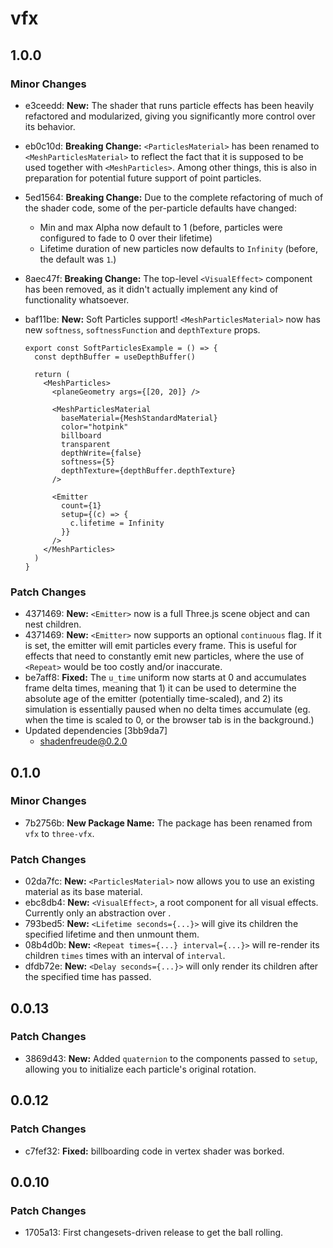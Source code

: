 # vfx

## 1.0.0

### Minor Changes

- e3ceedd: **New:** The shader that runs particle effects has been heavily refactored and modularized, giving you significantly more control over its behavior.
- eb0c10d: **Breaking Change:** `<ParticlesMaterial>` has been renamed to `<MeshParticlesMaterial>` to reflect the fact that it is supposed to be used together with `<MeshParticles>`. Among other things, this is also in preparation for potential future support of point particles.
- 5ed1564: **Breaking Change:** Due to the complete refactoring of much of the shader code, some of the per-particle defaults have changed:

  - Min and max Alpha now default to 1 (before, particles were configured to fade to 0 over their lifetime)
  - Lifetime duration of new particles now defaults to `Infinity` (before, the default was `1`.)

- 8aec47f: **Breaking Change:** The top-level `<VisualEffect>` component has been removed, as it didn't actually implement any kind of functionality whatsoever.
- baf11be: **New:** Soft Particles support! `<MeshParticlesMaterial>` now has new `softness`, `softnessFunction` and `depthTexture` props.

  ```tsx
  export const SoftParticlesExample = () => {
    const depthBuffer = useDepthBuffer()

    return (
      <MeshParticles>
        <planeGeometry args={[20, 20]} />

        <MeshParticlesMaterial
          baseMaterial={MeshStandardMaterial}
          color="hotpink"
          billboard
          transparent
          depthWrite={false}
          softness={5}
          depthTexture={depthBuffer.depthTexture}
        />

        <Emitter
          count={1}
          setup={(c) => {
            c.lifetime = Infinity
          }}
        />
      </MeshParticles>
    )
  }
  ```

### Patch Changes

- 4371469: **New:** `<Emitter>` now is a full Three.js scene object and can nest children.
- 4371469: **New:** `<Emitter>` now supports an optional `continuous` flag. If it is set, the emitter will emit particles every frame. This is useful for effects that need to constantly emit new particles, where the use of `<Repeat>` would be too costly and/or inaccurate.
- be7aff8: **Fixed:** The `u_time` uniform now starts at 0 and accumulates frame delta times, meaning that 1) it can be used to determine the absolute age of the emitter (potentially time-scaled), and 2) its simulation is essentially paused when no delta times accumulate (eg. when the time is scaled to 0, or the browser tab is in the background.)
- Updated dependencies [3bb9da7]
  - shadenfreude@0.2.0

## 0.1.0

### Minor Changes

- 7b2756b: **New Package Name:** The package has been renamed from `vfx` to `three-vfx`.

### Patch Changes

- 02da7fc: **New:** `<ParticlesMaterial>` now allows you to use an existing material as its base material.
- ebc8db4: **New:** `<VisualEffect>`, a root component for all visual effects. Currently only an abstraction over <group>.
- 793bed5: **New:** `<Lifetime seconds={...}>` will give its children the specified lifetime and then unmount them.
- 08b4d0b: **New:** `<Repeat times={...} interval={...}>` will re-render its children `times` times with an interval of `interval`.
- dfdb72e: **New:** `<Delay seconds={...}>` will only render its children after the specified time has passed.

## 0.0.13

### Patch Changes

- 3869d43: **New:** Added `quaternion` to the components passed to `setup`, allowing you to initialize each particle's original rotation.

## 0.0.12

### Patch Changes

- c7fef32: **Fixed:** billboarding code in vertex shader was borked.

## 0.0.10

### Patch Changes

- 1705a13: First changesets-driven release to get the ball rolling.
